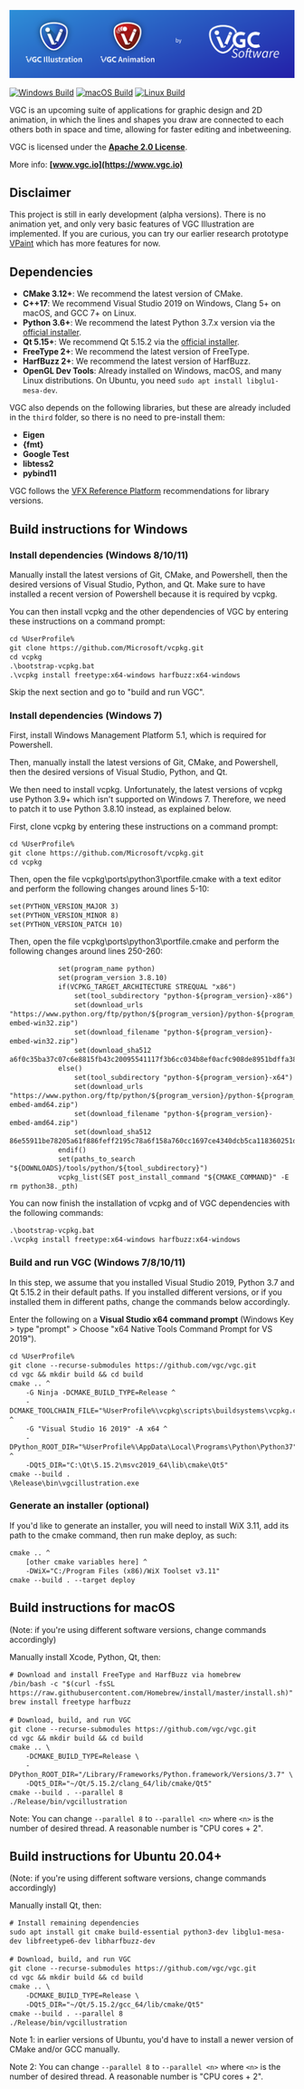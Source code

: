 ![VGC](https://github.com/vgc/vgc/blob/master/hero.png)

[![Windows Build](https://github.com/vgc/vgc/actions/workflows/windowsbuild.yml/badge.svg?branch=master&event=push)](https://github.com/vgc/vgc/actions/workflows/windowsbuild.yml)
[![macOS Build](https://github.com/vgc/vgc/actions/workflows/macosbuild.yml/badge.svg?branch=master&event=push)](https://github.com/vgc/vgc/actions/workflows/macosbuild.yml)
[![Linux Build](https://github.com/vgc/vgc/actions/workflows/linuxbuild.yml/badge.svg?branch=master&event=push)](https://github.com/vgc/vgc/actions/workflows/linuxbuild.yml)

VGC is an upcoming suite of applications for graphic design and 2D animation,
in which the lines and shapes you draw are connected to each others both in
space and time, allowing for faster editing and inbetweening.

VGC is licensed under the **[Apache 2.0 License](https://github.com/vgc/vgc/blob/master/LICENSE)**.

More info: **[www.vgc.io](https://www.vgc.io)**

## Disclaimer

This project is still in early development (alpha versions). There is no animation yet, and
only very basic features of VGC Illustration are implemented. If you are curious, you
can try our earlier research prototype [VPaint](https://www.vpaint.org) which has
more features for now.

## Dependencies

- **CMake 3.12+**: We recommend the latest version of CMake.
- **C++17**: We recommend Visual Studio 2019 on Windows, Clang 5+ on macOS, and GCC 7+ on Linux.
- **Python 3.6+**: We recommend the latest Python 3.7.x version via the [official installer](https://www.python.org/downloads/).
- **Qt 5.15+**: We recommend Qt 5.15.2 via the [official installer](https://www.qt.io/download-qt-installer).
- **FreeType 2+**: We recommend the latest version of FreeType.
- **HarfBuzz 2+**: We recommend the latest version of HarfBuzz.
- **OpenGL Dev Tools**: Already installed on Windows, macOS, and many Linux distributions. On Ubuntu, you need `sudo apt install libglu1-mesa-dev`.

VGC also depends on the following libraries, but these are already included in
the `third` folder, so there is no need to pre-install them:
- **Eigen**
- **{fmt}**
- **Google Test**
- **libtess2**
- **pybind11**

VGC follows the [VFX Reference Platform](http://www.vfxplatform.com/)
recommendations for library versions.

## Build instructions for Windows

### Install dependencies (Windows 8/10/11)

Manually install the latest versions of Git, CMake, and Powershell, then the desired versions of Visual Studio, Python, and Qt. Make sure to have installed a recent version of Powershell because it is required by vcpkg.

You can then install vcpkg and the other dependencies of VGC by entering these instructions on a command prompt:

```
cd %UserProfile%
git clone https://github.com/Microsoft/vcpkg.git
cd vcpkg
.\bootstrap-vcpkg.bat
.\vcpkg install freetype:x64-windows harfbuzz:x64-windows
```

Skip the next section and go to "build and run VGC".

### Install dependencies (Windows 7)

First, install Windows Management Platform 5.1, which is required for Powershell.

Then, manually install the latest versions of Git, CMake, and Powershell, then the desired versions of Visual Studio, Python, and Qt.

We then need to install vcpkg. Unfortunately, the latest versions of vcpkg use Python 3.9+ which isn't supported on Windows 7. Therefore, we need to patch it to use Python 3.8.10 instead, as explained below.

First, clone vcpkg by entering these instructions on a command prompt:

```
cd %UserProfile%
git clone https://github.com/Microsoft/vcpkg.git
cd vcpkg
```

Then, open the file vcpkg\ports\python3\portfile.cmake with a text editor and perform the following changes around lines 5-10:

```
set(PYTHON_VERSION_MAJOR 3)
set(PYTHON_VERSION_MINOR 8)
set(PYTHON_VERSION_PATCH 10)
```

Then, open the file vcpkg\ports\python3\portfile.cmake and perform the following changes around lines 250-260:

```
            set(program_name python)
            set(program_version 3.8.10)
            if(VCPKG_TARGET_ARCHITECTURE STREQUAL "x86")
                set(tool_subdirectory "python-${program_version}-x86")
                set(download_urls "https://www.python.org/ftp/python/${program_version}/python-${program_version}-embed-win32.zip")
                set(download_filename "python-${program_version}-embed-win32.zip")
                set(download_sha512 a6f0c35ba37c07c6e8815fb43c20095541117f3b6cc034b8ef0acfc908de8951bdffa38706bac802f820290b39ae84f934f27a8e32f548735f470277f7a70550)
            else()
                set(tool_subdirectory "python-${program_version}-x64")
                set(download_urls "https://www.python.org/ftp/python/${program_version}/python-${program_version}-embed-amd64.zip")
                set(download_filename "python-${program_version}-embed-amd64.zip")
                set(download_sha512 86e55911be78205a61f886feff2195c78a6f158a760cc1697ce4340dcb5ca118360251de2f707b6d2a78b7469d92c87b045b7326d6f194bfa92e665af1cd55a5)
            endif()
            set(paths_to_search "${DOWNLOADS}/tools/python/${tool_subdirectory}")
            vcpkg_list(SET post_install_command "${CMAKE_COMMAND}" -E rm python38._pth)
```

You can now finish the installation of vcpkg and of VGC dependencies with the following commands:

```
.\bootstrap-vcpkg.bat
.\vcpkg install freetype:x64-windows harfbuzz:x64-windows
```

### Build and run VGC (Windows 7/8/10/11)

In this step, we assume that you installed Visual Studio 2019, Python 3.7 and Qt 5.15.2 in their default paths. If you installed different versions, or if you installed them in different paths, change the commands below accordingly.

Enter the following on a **Visual Studio x64 command prompt** (Windows Key > type "prompt" > Choose "x64 Native Tools Command Prompt for VS 2019").


```
cd %UserProfile%
git clone --recurse-submodules https://github.com/vgc/vgc.git
cd vgc && mkdir build && cd build
cmake .. ^
    -G Ninja -DCMAKE_BUILD_TYPE=Release ^
    -DCMAKE_TOOLCHAIN_FILE="%UserProfile%\vcpkg\scripts\buildsystems\vcpkg.cmake" ^
    -G "Visual Studio 16 2019" -A x64 ^
    -DPython_ROOT_DIR="%UserProfile%\AppData\Local\Programs\Python\Python37" ^
    -DQt5_DIR="C:\Qt\5.15.2\msvc2019_64\lib\cmake\Qt5"
cmake --build .
\Release\bin\vgcillustration.exe
```

### Generate an installer (optional)

If you'd like to generate an installer, you will need to install WiX 3.11, add its path to the cmake command, then run make deploy, as such:

```
cmake .. ^
    [other cmake variables here] ^
    -DWiX="C:/Program Files (x86)/WiX Toolset v3.11"
cmake --build . --target deploy
```

## Build instructions for macOS

(Note: if you're using different software versions, change commands accordingly)

Manually install Xcode, Python, Qt, then:

```
# Download and install FreeType and HarfBuzz via homebrew
/bin/bash -c "$(curl -fsSL https://raw.githubusercontent.com/Homebrew/install/master/install.sh)"
brew install freetype harfbuzz

# Download, build, and run VGC
git clone --recurse-submodules https://github.com/vgc/vgc.git
cd vgc && mkdir build && cd build
cmake .. \
    -DCMAKE_BUILD_TYPE=Release \
    -DPython_ROOT_DIR="/Library/Frameworks/Python.framework/Versions/3.7" \
    -DQt5_DIR="~/Qt/5.15.2/clang_64/lib/cmake/Qt5"
cmake --build . --parallel 8
./Release/bin/vgcillustration
```

Note: You can change `--parallel 8` to `--parallel <n>` where `<n>` is the number of desired thread. A reasonable number is "CPU cores + 2".

## Build instructions for Ubuntu 20.04+

(Note: if you're using different software versions, change commands accordingly)

Manually install Qt, then:

```
# Install remaining dependencies
sudo apt install git cmake build-essential python3-dev libglu1-mesa-dev libfreetype6-dev libharfbuzz-dev

# Download, build, and run VGC
git clone --recurse-submodules https://github.com/vgc/vgc.git
cd vgc && mkdir build && cd build
cmake .. \
    -DCMAKE_BUILD_TYPE=Release \
    -DQt5_DIR="~/Qt/5.15.2/gcc_64/lib/cmake/Qt5"
cmake --build . --parallel 8
./Release/bin/vgcillustration
```

Note 1: in earlier versions of Ubuntu, you'd have to install a newer version of CMake and/or GCC manually.

Note 2: You can change `--parallel 8` to `--parallel <n>` where `<n>` is the number of desired thread. A reasonable number is "CPU cores + 2".
